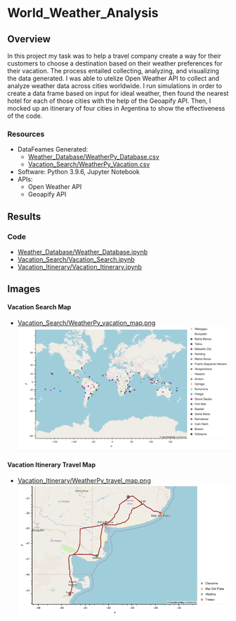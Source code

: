 # World_Weather_Analysis

## Overview 
In this project my task was to help a travel company create a way for their customers to choose a destination based on their weather preferences for their vacation. The process entailed collecting, analyzing, and visualizing the data generated. I was able to utelize Open Weather API to collect and analyze weather data across cities worldwide. I run simulations in order to create a data frame based on input for ideal weather, then found the nearest hotel for each of those cities with the help of the Geoapify API. Then, I mocked up an itinerary of four cities in Argentina to show the effectiveness of the code.


### Resources
- DataFeames Generated: 
    - [Weather_Database/WeatherPy_Database.csv](Weather_Database/WeatherPy_Database.csv)
    - [Vacation_Search/WeatherPy_Vacation.csv](Vacation_Search/WeatherPy_Vacation.csv)
- Software: Python 3.9.6, Jupyter Notebook
- APIs:
  - Open Weather API
  - Geoapify API


## Results

### Code
- [Weather_Database/Weather_Database.ipynb](Weather_Database/Weather_Database.ipynb)
- [Vacation_Search/Vacation_Search.ipynb](Vacation_Search/Vacation_Search.ipynb)
- [Vacation_Itinerary/Vacation_Itinerary.ipynb](Vacation_Itinerary/Vacation_Itinerary.ipynb)  

## Images

#### Vacation Search Map 
- [Vacation_Search/WeatherPy_vacation_map.png](Vacation_Search/WeatherPy_vacation_map.png)
![Vacation_Search/WeatherPy_vacation_map.png](Vacation_Search/WeatherPy_vacation_map.png)

#### Vacation Itinerary Travel Map
- [Vacation_Itinerary/WeatherPy_travel_map.png](Vacation_Itinerary/WeatherPy_travel_map.png)
![Vacation_Itinerary/WeatherPy_travel_map.png](Vacation_Itinerary/WeatherPy_travel_map.png)



